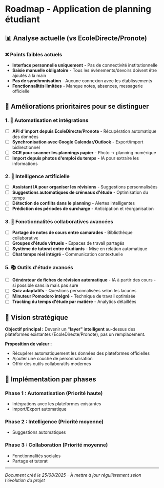 # Roadmap - Application de planning étudiant

## 📊 Analyse actuelle (vs EcoleDirecte/Pronote)

### ❌ Points faibles actuels
- **Interface personnelle uniquement** - Pas de connectivité institutionnelle
- **Saisie manuelle obligatoire** - Tous les événements/devoirs doivent être ajoutés à la main
- **Pas de synchronisation** - Aucune connexion avec les établissements
- **Fonctionnalités limitées** - Manque notes, absences, messagerie officielle

## 🚀 Améliorations prioritaires pour se distinguer

### 1. **🔄 Automatisation et intégrations**
- [ ] **API d'import depuis EcoleDirecte/Pronote** - Récupération automatique des données
- [ ] **Synchronisation avec Google Calendar/Outlook** - Export/import bidirectionnel
- [ ] **OCR pour scanner les plannings papier** - Photo → planning numérique
- [ ] **Import depuis photos d'emploi du temps** - IA pour extraire les informations

### 2. **🤖 Intelligence artificielle**
- [ ] **Assistant IA pour organiser les révisions** - Suggestions personnalisées
- [ ] **Suggestions automatiques de créneaux d'étude** - Optimisation du temps
- [ ] **Détection de conflits dans le planning** - Alertes intelligentes
- [ ] **Prédiction des périodes de surcharge** - Anticipation et réorganisation

### 3. **👥 Fonctionnalités collaboratives avancées**
- [ ] **Partage de notes de cours entre camarades** - Bibliothèque collaborative
- [ ] **Groupes d'étude virtuels** - Espaces de travail partagés
- [ ] **Système de tutorat entre étudiants** - Mise en relation automatique
- [ ] **Chat temps réel intégré** - Communication contextuelle

### 5. **📚 Outils d'étude avancés**
- [ ] **Générateur de fiches de révision automatique** - IA à partir des cours - si possible sans ia mais pas sure
- [ ] **Quiz adaptatifs** - Questions personnalisées selon les lacunes
- [ ] **Minuteur Pomodoro intégré** - Technique de travail optimisée
- [ ] **Tracking du temps d'étude par matière** - Analytics détaillées

## 🎯 Vision stratégique

**Objectif principal :** Devenir un **"layer" intelligent** au-dessus des plateformes existantes (EcoleDirecte/Pronote), pas un remplacement.

**Proposition de valeur :**
- Récupérer automatiquement les données des plateformes officielles
- Ajouter une couche de personnalisation
- Offrir des outils collaboratifs modernes

## 🔧 Implémentation par phases

### Phase 1 : Automatisation (Priorité haute)
- Intégrations avec les plateformes existantes
- Import/Export automatique

### Phase 2 : Intelligence (Priorité moyenne)
- Suggestions automatiques

### Phase 3 : Collaboration (Priorité moyenne)
- Fonctionnalités sociales
- Partage et tutorat

---

*Document créé le 25/08/2025 - À mettre à jour régulièrement selon l'évolution du projet*